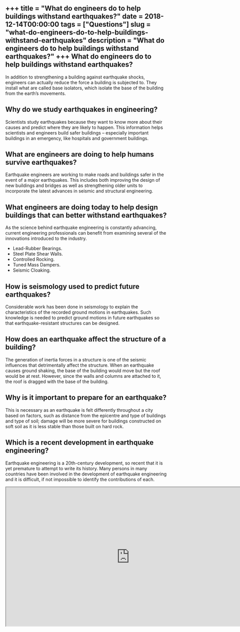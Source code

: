 +++
title = "What do engineers do to help buildings withstand earthquakes?"
date = 2018-12-14T00:00:00
tags = ["Questions"]
slug = "what-do-engineers-do-to-help-buildings-withstand-earthquakes"
description = "What do engineers do to help buildings withstand earthquakes?"
+++
What do engineers do to help buildings withstand earthquakes?
-------------------------------------------------------------

In addition to strengthening a building against earthquake shocks, engineers can actually reduce the force a building is subjected to. They install what are called base isolators, which isolate the base of the building from the earth’s movements.

Why do we study earthquakes in engineering?
-------------------------------------------

Scientists study earthquakes because they want to know more about their causes and predict where they are likely to happen. This information helps scientists and engineers build safer buildings – especially important buildings in an emergency, like hospitals and government buildings.

What are engineers are doing to help humans survive earthquakes?
----------------------------------------------------------------

Earthquake engineers are working to make roads and buildings safer in the event of a major earthquakes. This includes both improving the design of new buildings and bridges as well as strengthening older units to incorporate the latest advances in seismic and structural engineering.

What engineers are doing today to help design buildings that can better withstand earthquakes?
----------------------------------------------------------------------------------------------

As the science behind earthquake engineering is constantly advancing, current engineering professionals can benefit from examining several of the innovations introduced to the industry.

- Lead-Rubber Bearings.
- Steel Plate Shear Walls.
- Controlled Rocking.
- Tuned Mass Dampers.
- Seismic Cloaking.

How is seismology used to predict future earthquakes?
-----------------------------------------------------

Considerable work has been done in seismology to explain the characteristics of the recorded ground motions in earthquakes. Such knowledge is needed to predict ground motions in future earthquakes so that earthquake-resistant structures can be designed.

How does an earthquake affect the structure of a building?
----------------------------------------------------------

The generation of inertia forces in a structure is one of the seismic influences that detrimentally affect the structure. When an earthquake causes ground shaking, the base of the building would move but the roof would be at rest. However, since the walls and columns are attached to it, the roof is dragged with the base of the building.

Why is it important to prepare for an earthquake?
-------------------------------------------------

This is necessary as an earthquake is felt differently throughout a city based on factors, such as distance from the epicentre and type of buildings and type of soil; damage will be more severe for buildings constructed on soft soil as it is less stable than those built on hard rock.

Which is a recent development in earthquake engineering?
--------------------------------------------------------

Earthquake engineering is a 20th-century development, so recent that it is yet premature to attempt to write its history. Many persons in many countries have been involved in the development of earthquake engineering and it is difficult, if not impossible to identify the contributions of each.

<iframe allow="accelerometer; autoplay; clipboard-write; encrypted-media; gyroscope; picture-in-picture" allowfullscreen="" class="__youtube_prefs__  epyt-is-override  no-lazyload" data-no-lazy="1" data-origheight="433" data-origwidth="770" data-skipgform_ajax_framebjll="" height="433" id="_ytid_77492" loading="lazy" src="https://www.youtube.com/embed/yJXjcCUpzeY?enablejsapi=1&autoplay=0&cc_load_policy=0&cc_lang_pref=&iv_load_policy=1&loop=0&modestbranding=0&rel=1&fs=1&playsinline=0&autohide=2&theme=dark&color=red&controls=1&" title="YouTube player" width="770"></iframe>